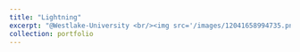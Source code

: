 ```yaml
---
title: "Lightning"
excerpt: "@Westlake-University <br/><img src='/images/12041658994735.png'>"
collection: portfolio
---
```



